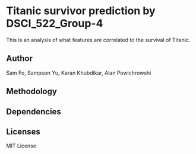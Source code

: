# Titanic survivor prediction by DSCI_522_Group-4

This is an analysis of what features are correlated to the survival of Titanic.

## Author

Sam Fo, Sampson Yu, Karan Khubdikar, Alan Powichrowshi

## Methodology

## Dependencies

## Licenses

MIT License
